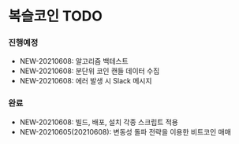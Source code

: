 # 복슬코인 TODO

### 진행예정
- NEW-20210608: 알고리즘 백테스트 
- NEW-20210608: 분단위 코인 캔들 데이터 수집 
- NEW-20210608: 에러 발생 시 Slack 메시지 

### 완료
- NEW-20210608: 빌드, 배포, 설치 각종 스크립트 적용
- NEW-20210605(20210608): 변동성 돌파 전략을 이용한 비트코인 매매

